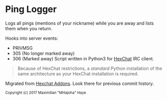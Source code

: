 # Ping Logger
Logs all pings (mentions of your nickname) while you are away and lists them when you return.

Hooks into server events:
* PRIVMSG
* 305       (No longer marked away)
* 306       (Marked away)
Script written in Python3 for [HexChat](https://hexchat.github.io/) IRC client.
>Because of HexChat restrictions, a <i>standard</i> Python installation of the same architecture as your HexChat installation is required.


Migrated from [Hexchat Addons](https://github.com/MHajoha/hexchat-addons). Look there for previous commit history.

<sub> Copyright (c) 2017 Maximilian "MHajoha" Haye </sub>
